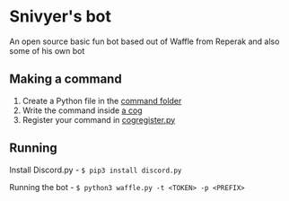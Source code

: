 # Snivyer's bot
An open source basic fun bot based out of Waffle from Reperak and also some of his own bot

## Making a command
1. Create a Python file in the [command folder](commands)
2. Write the command inside [a cog](https://discordpy.readthedocs.io/en/latest/ext/commands/cogs.html)
3. Register your command in [cogregister.py](cogregister.py)

## Running
Install Discord.py - `$ pip3 install discord.py`

Running the bot - `$ python3 waffle.py -t <TOKEN> -p <PREFIX>`
